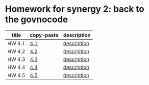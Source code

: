 # Homework for synergy 2: back to the govnocode  


| title                           | copy-paste          | description                       |
|---------------------------------|---------------------|-----------------------------------|
| HW 4.1                          | [4.1](4.1/solve.md) | [description](4.1/description.md) |
| HW 4.2                          | [4.2](4.2/solve.md) | [description](4.2/description.md) |
| HW 4.3                          | [4.3](4.3/solve.md) | [description](4.3/description.md) |
| HW 4.4                          | [4.4](4.4/solve.md) | [description](4.4/description.md) |
| HW 4.5                          | [4.5](4.5/solve.md) | [description](4.5/description.md) |
